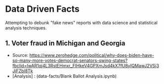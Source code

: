 # Data Driven Facts
Attempting to debunk "fake news" reports with data science and statistical analysis techniques. 

## 1. Voter fraud in Michigan and Georgia
* Source: https://www.zerohedge.com/political/why-does-biden-have-so-many-more-votes-democrat-senators-swing-states?fbclid=IwAR1qj4L3RstEHmxr_FIHkeV4GPXmJsd4kX7fU8yIQMawJ2VSj3JiFZbl8Tk
* [Analysis] : (data-facts/Blank Ballot Analysis.ipynb)
